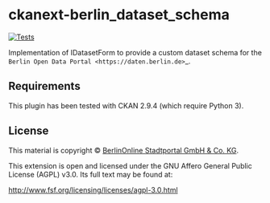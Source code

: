 # ckanext-berlin_dataset_schema

[![Tests](https://github.com/ckan/ckanext-berlin_dataset_schema/workflows/Tests/badge.svg?branch=master)](https://github.com/ckan/ckanext-berlin_dataset_schema/actions)

Implementation of IDatasetForm to provide a custom dataset schema for the `Berlin Open Data Portal <https://daten.berlin.de>`_. 

## Requirements

This plugin has been tested with CKAN 2.9.4 (which require Python 3).

## License

This material is copyright © [BerlinOnline Stadtportal GmbH & Co. KG](https://www.berlinonline.net/).

This extension is open and licensed under the GNU Affero General Public License (AGPL) v3.0.
Its full text may be found at:

http://www.fsf.org/licensing/licenses/agpl-3.0.html

